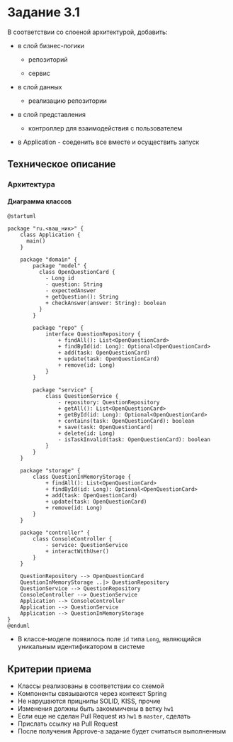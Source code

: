 # Задание 3.1

В соответствии со слоеной архитектурой, добавить:

- в слой бизнес-логики
  
  - репозиторий
  
  - сервис

- в слой данных
  
  - реализацию репозитории

- в слой представления
  
  - контроллер для взаимодействия с пользователем

- в Application - соеденить все вместе и осуществить запуск

## Техническое описание

### Архитектура

#### Диаграмма классов

```plantuml
@startuml

package "ru.<ваш_ник>" {
    class Application {
      main()
    }
    
    package "domain" {
        package "model" {
          class OpenQuestionCard {
            - Long id
            - question: String
            - expectedAnswer
            + getQuestion(): String
            + checkAnswer(answer: String): boolean
          }
        }
        
        package "repo" {
            interface QuestionRepository {
                + findAll(): List<OpenQuestionCard>
                + findById(id: Long): Optional<OpenQuestionCard>
                + add(task: OpenQuestionCard)
                + update(task: OpenQuestionCard)
                + remove(id: Long)
            }
        }
        
        package "service" {
            class QuestionService {
                - repository: QuestionRepository
                + getAll(): List<OpenQuestionCard>
                + getById(id: Long): Optional<OpenQuestionCard>
                + contains(task: OpenQuestionCard): boolean
                + save(task: OpenQuestionCard)
                + delete(id: Long)
                - isTaskInvalid(task: OpenQuestionCard): boolean
            }
        }
    }
    
    package "storage" {
        class QuestionInMemoryStorage {
            + findAll(): List<OpenQuestionCard>
            + findById(id: Long): Optional<OpenQuestionCard>
            + add(task: OpenQuestionCard)
            + update(task: OpenQuestionCard)
            + remove(id: Long)
        }
    }
    
    package "controller" {
        class ConsoleController {
            - service: QuestionService
            + interactWithUser()
        }
    }
    
    QuestionRepository --> OpenQuestionCard
    QuestionInMemoryStorage ..|> QuestionRepository
    QuestionService --> QuestionRepository
    ConsoleController --> QuestionService
    Application --> ConsoleController
    Application --> QuestionService
    Application --> QuestionInMemoryStorage
}
@enduml
```

- В классе-моделе появилось поле `id` типа `Long`, являющийся уникальным идентификатором в системе

## Критерии приема

- Классы реализованы в соответствии со схемой
- Компоненты связываются через контекст Spring
- Не нарушаются прицнипы SOLID, KISS, прочие
- Изменения должны быть закоммичены в ветку `hw1`
- Если еще не сделан Pull Request из `hw1` в `master`, сделать
- Прислать ссылку на Pull Request
- После получения Approve-а задание будет считаться выполненным